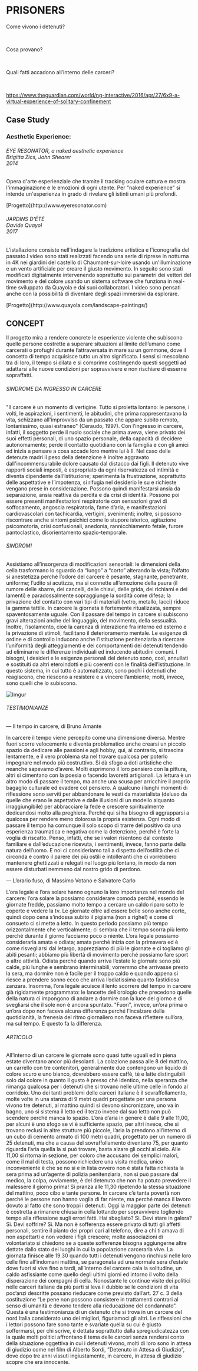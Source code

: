 # PRISONERS #

<p>Come vivono i detenuti?</p> </br>
<p>Cosa provano?</p> </br>
<p>Quali fatti accadono all’interno delle carceri?</p> </br>

<a>https://www.theguardian.com/world/ng-interactive/2016/apr/27/6x9-a-virtual-experience-of-solitary-confinement</a>

## Case Study ##

### Aesthetic Experience: ###
<h6>EYE RESONATOR, a naked aesthetic experience </br> Brigitta Zics, John Shearer </br> 2014 </h6>

<p> Opera d'arte esperienziale che tramite il tracking oculare cattura e mostra l'immaginazione e le emozioni di ogni utente. 
Per "naked experience" si intende un'esperienza in grado di rivelare gli istinti umani più profondi.</p>
[Progetto](http://www.eyeresonator.com)

<h6>JARDINS D'ÉTÉ </br> Davide Quayol </br> 2017 </h6>

<p>L'istallazione consiste nell'indagare la tradizione artistica e l'iconografia del passato.I video sono stati realizzati facendo una serie di riprese in notturna in 4K nei giardini del castello di Chaumont-sur-loire usando un'illuminazione e un vento artificiale per creare il giusto movimento. In seguito sono stati modificati digitalmente intervenendo soprattutto sui parametri dei vettori del movimento e del colore usando un sistema software che funziona in real-time sviluppato da Quayola e dai suoi collaboratori. I video sono pensati anche con la possibilità di diventare degli spazi immersivi da esplorare.</p>
[Progetto](http://www.quayola.com/landscape-paintings/)

## CONCEPT ##
<p>Il progetto mira a rendere concrete le esperienze violente che subiscono quelle persone costrette a superare situazioni al limite dell’umano come carcerati o profughi durante l’attraversata in mare su un gommone, dove il concetto di tempo acquisisce tutto un altro significato. I sensi si mescolano tra di loro, il tempo si dilata e si comprime costringendo questi soggetti ad adattarsi alle nuove condizioni per sopravvivere e non rischiare di esserne sopraffatti.</p>

<h6>SINDROME DA INGRESSO IN CARCERE </h6>
<p>"Il carcere è un momento di vertigine. Tutto si proietta lontano: le persone, i volti, le aspirazioni, i sentimenti, le abitudini, che prima rappresentavano la vita, schizzano all'improvviso da un passato che appare subito remoto, lontanissimo, quasi estraneo" (Ceraudo, 1997).
Con l’ingresso in carcere, infatti, il soggetto perde il ruolo sociale che prima aveva, viene privato dei suoi effetti personali, di uno spazio personale, della capacità di decidere autonomamente; perde il contatto quotidiano con la famiglia e con gli amici ed inizia a pensare a cosa accade loro mentre lui è lì. Nel caso delle detenute madri il peso della detenzione è inoltre aggravato dall'incommensurabile dolore causato dal distacco 
dai figli. Il detenuto vive rapporti sociali imposti, è espropriato da ogni riservatezza ed intimità e diventa dipendente dall’Istituzione; sperimenta la frustrazione, soprattutto delle aspettative e l’impotenza, si rifugia nel desiderio le su e richieste vengano prese in considerazione. Possono quindi manifestarsi ansia da separazione, ansia reattiva da perdita e da crisi di identità. Possono poi essere presenti manifestazioni respiratorie con sensazioni gravi di soffocamento, angoscia respiratoria, fame d’aria, e manifestazioni cardiovascolari con tachicardia, vertigini, svenimenti; inoltre, si possono riscontrare anche sintomi psichici come lo stupore isterico, agitazione psicomotoria, crisi confusionali, anedonia, rannicchiamento fetale, furore pantoclastico, disorientamento spazio-temporale. </p>

<h6>SINDROMI </h6>
<p>Assistiamo all’insorgenza di modificazioni sensoriali: le dimensioni della cella trasformano lo sguardo da “lungo” a “corto” alterando la vista; l’olfatto si anestetizza perché l’odore del carcere è pesante, stagnante, penetrante, uniforme; l’udito si acutizza, ma si connette all’emozione della paura (il rumore delle sbarre, dei cancelli, delle chiavi, delle grida, dei richiami e dei lamenti) e paradossalmente sopraggiunge la sordità come difesa; la privazione del contatto con vari tipi di materiali (vetro, metallo, 
lacci) riduce la gamma tattile. In carcere la giornata è fortemente ritualizzata, sempre spaventosamente uguale. Con il passare del tempo in carcere si subiscono gravi alterazioni anche del linguaggio, del movimento, della sessualità. Inoltre, l’isolamento, cioè la carenza di interazione fra interno ed esterno e la privazione di stimoli,  facilitano il deterioramento mentale. Le esigenze di ordine e di controllo inducono anche l’istituzione penitenziaria a ricercare l’uniformità degli atteggiamenti e dei comportamenti dei detenuti tendendo ad eliminarne le differenze individuali ed inducendo abitudini comuni. I bisogni, i desideri e le esigenze personali del detenuto sono, così, annullati e sostituiti da altri eteroindotti e più coerenti con le finalità dell’istituzione. In questo sistema, in cui tutto è automatizzato, sono pochi i detenuti che reagiscono, che riescono a resistere e a vincere l’ambiente; molti, invece, sono quelli che lo subiscono. 
</p>

![Imgur](http://i.imgur.com/YVYvzJw.png)

<h6>TESTIMONIANZE </h6>

— Il tempo in carcere, di Bruno Amante 
 
<p>In carcere il tempo viene percepito come una dimensione diversa.
Mentre fuori scorre velocemente e diventa problematico anche crearsi un piccolo spazio da dedicare alle passioni e agli hobby, qui, al contrario, si trascina lentamente, e il vero problema sta nel trovare qualcosa per poterlo impegnare nel modo più costruttivo. Si dà sfogo a doti artistiche che neanche sapevamo d’avere.
Molti esprimono il loro pensiero con la pittura, altri si cimentano con la poesia o facendo lavoretti artigianali. La lettura è un altro modo di passare il tempo, ma anche una scusa per arricchire il proprio bagaglio culturale ed evadere col pensiero.
A qualcuno i lunghi momenti di riflessione sono serviti per abbandonare le vesti da materialista (deluso da quelle che erano le aspettative e dalle illusioni di un modello alquanto irraggiungibile) per abbracciare la fede e crescere spiritualmente dedicandosi molto alla preghiera. Perché qui si ha bisogno di aggrapparsi a qualcosa per rendere meno dolorosa la propria esistenza.
Ogni modo di passare il tempo ha comunque il solo scopo di trarre del positivo da una esperienza traumatica e negativa come la detenzione, perché è forte la voglia di riscatto.
Penso, infatti, che se i valori risentono dal contesto familiare e dall’educazione ricevuta, i sentimenti, invece, fanno parte della natura dell’uomo. E noi ci consideriamo tali a dispetto dell’ostilità che ci circonda e contro il parere dei più ostili e intolleranti che ci vorrebbero mantenere ghettizzati e relegati nel luogo più lontano, in modo da non essere disturbati nemmeno dal nostro grido di perdono.</p>


— L’orario fuso, di Massimo Votano e Salvatore Carlo 
 
<p>L’ora legale e l’ora solare hanno ognuno la loro importanza nel mondo del carcere: l’ora solare la possiamo considerare comoda perché, essendo le giornate fredde, passiamo molto tempo a cercare un caldo riparo sotto le coperte e vedere la tv. Le giornate oltre ad essere belle sono anche corte, quindi dopo cena s’indossa subito il pigiama (non a righe!) e come di consueto ci si mette a letto. In questo periodo passiamo più tempo orizzontalmente che verticalmente; ci sembra che il tempo scorra più lento perché durante il giorno facciamo poco o niente. L’ora legale possiamo considerarla amata e odiata; amata perché inizia con la primavera ed è come risvegliarsi dal letargo, apprezziamo di più le giornate e ci togliamo gli abiti pesanti; abbiamo più libertà di movimento perché possiamo fare sport o altre attività. Odiata perché quando arriva l’estate le giornate sono più calde, più lunghe e sembrano interminabili; vorremmo che arrivasse presto la sera, ma dormire non è facile per il troppo caldo e quando appena si riesce a prendere sonno ecco che arriva l’odiatissima quanto fastidiosa zanzara. Insomma, l’ora legale acuisce il lento scorrere del tempo in carcere già rigidamente programmato: le lancette dell’orologio che precedono quelle della natura ci impongono di andare a dormire con la luce del giorno e di svegliarsi che il sole non è ancora spuntato. "Fuori", invece, un’ora prima o un’ora dopo non faceva alcuna differenza perché l’incalzare della quotidianità, la frenesia del ritmo giornaliero non faceva riflettere sull’ora, ma sul tempo. E questo fa la differenza.
</p>
<h6>ARTICOLO </h6>
<p>All’interno di un carcere le giornate sono quasi tutte uguali ed in piena estate diventano ancor più desolanti. La colazione passa alle 8 del mattino, un carrello con tre contenitori, generalmente due contengono un liquido di colore scuro e uno bianco, dovrebbero essere caffè, tè e latte distinguibili solo dal colore in quanto il gusto è presso ché identico, nella speranza che rimanga qualcosa per i detenuti che si trovano nelle ultime celle in fondo al corridoio. Uno dei tanti problemi delle carceri italiane è il sovraffollamento, molte volte in una stanza di 9 metri quadri progettate per una persona vivono tre detenuti, al mattino quindi si devono sincronizzare, uno va in bagno, uno si sistema il letto ed il terzo invece dal suo letto non può scendere perché manca lo spazio. L’ora d’aria in genere è dalle 9 alle 11,00, per alcuni è uno sfogo se vi è sufficiente spazio, per altri invece, che si trovano reclusi in altre strutture più piccole, l’aria la prendono all’interno di un cubo di cemento armato di 100 metri quadri, progettato per un numero di 25 detenuti, ma che a causa del sovraffollamento diventano 75, per quanto riguarda l’aria quella la si può trovare, basta alzare gli occhi al cielo. Alle 11,00 si ritorna in sezione, per coloro che accusano dei semplici malori, come il mal di testa, possono richiedere una visita medica, unico inconveniente è che se no si e in lista ovvero non è stata fatta richiesta la sera prima ad un’agente di polizia penitenziaria, non si può passare dal medico, la colpa, ovviamente, è del detenuto che non ha potuto prevedere il malessere il giorno prima! Si pranza alle 11,30 ripetendo la stessa situazione del mattino, poco cibo e tante persone. In carcere c’è tanta povertà non perché le persone non hanno voglia di far niente, ma perché manca il lavoro dovuto al fatto che sono troppi i detenuti. Oggi la maggior parte dei detenuti è costretta a rimanere chiusa in cella lottando per sopravvivere togliendo tempo alla riflessione sugli errori fatti. Hai sbagliato? Si. Devi stare in galera? Si. Devi soffrire? Si. Ma non è sofferenza essere privato di tutti gli affetti personali, sentire il pianto dei propri cari al telefono, dire a chi ti amava di non aspettarti e non vedere i figli crescere; molte associazioni di volontariato si chiedono se a queste sofferenze bisogna aggiungerne altre dettate dallo stato dei luoghi in cui la popolazione carceraria vive. La giornata finisce alle 19.30 quando tutti i detenuti vengono rinchiusi nelle loro celle fino all’indomani mattina, se paragonata ad una normale sera d’estate dove fuori si vive fino a tardi, all’interno del carcere cala la solitudine, un caldo asfissiante come quello degli ultimi giorni ed intorno il volto della disperazione dei compagni di cella. Nonostante le continue visite dei politici nelle carceri italiane da più parti si leva il dubbio se le condizioni di vita poc’anzi descritte possano rieducare come previsto dall’art. 27 c. 3 della costituzione “Le pene non possono consistere in trattamenti contrari al senso di umanità e devono tendere alla rieducazione del condannato”. Questa è una testimonianza di un detenuto che si trova in un carcere del nord Italia considerato uno dei migliori, figuriamoci gli altri.
Le riflessioni che i lettori possono fare sono tante e svariate quella su cui è giusto soffermarsi, per chi scrive, è dettata soprattutto dalla spregiudicatezza con la quale molti politici affrontano il tema delle carceri senza rendersi conto della situazione oggettiva in cui i detenuti vivono, molti di loro sono in attesa di giudizio come nel film di Alberto Sordi, ”Detenuto in Attesa di Giudizio”, dove dopo tre anni vissuti ingiustamente, in carcere, in attesa di giudizio scopre che era innocente. 
</p>










